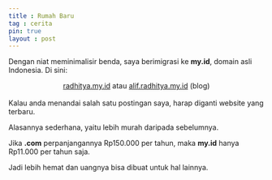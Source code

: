 ```yaml
---
title : Rumah Baru
tag : cerita
pin: true
layout : post
---
```


Dengan niat meminimalisir benda, saya berimigrasi ke **my.id**, domain asli Indonesia. Di sini:
<center><a href="https://radhitya.my.id">radhitya.my.id</a> atau <a href="https://alif.radhitya.my.id">alif.radhitya.my.id</a> (blog)</center><br>
Kalau anda menandai salah satu postingan saya, harap diganti website yang terbaru. 

Alasannya sederhana, yaitu lebih murah daripada sebelumnya.

Jika **.com** perpanjangannya Rp150.000 per tahun, maka **my.id** hanya Rp11.000 per tahun saja.

Jadi lebih hemat dan uangnya bisa dibuat untuk hal lainnya.
